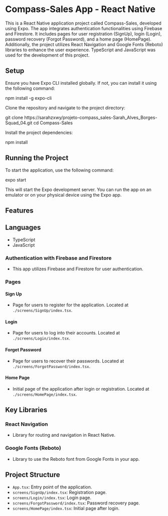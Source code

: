 
# Compass-Sales App - React Native

This is a React Native application project called Compass-Sales, developed using Expo. The app integrates authentication functionalities using Firebase and Firestore. It includes pages for user registration (SignUp), login (Login), password recovery (Forgot Password), and a home page (HomePage). Additionally, the project utilizes React Navigation and Google Fonts (Reboto) libraries to enhance the user experience. TypeScript and JavaScript was used for the development of this project.

## Setup

Ensure you have Expo CLI installed globally. If not, you can install it using the following command:


npm install -g expo-cli


Clone the repository and navigate to the project directory:


git clone https://sarahzxwy/projeto-compass_sales-Sarah_Alves_Borges-Squad_04.git
cd Compass-Sales


Install the project dependencies:


npm install


## Running the Project

To start the application, use the following command:


expo start


This will start the Expo development server. You can run the app on an emulator or on your physical device using the Expo app.

## Features

## Languages

- TypeScript
- JavaScript

### Authentication with Firebase and Firestore

- This app utilizes Firebase and Firestore for user authentication.

### Pages

#### Sign Up

- Page for users to register for the application. Located at `./screens/SignUp/index.tsx`.

#### Login

- Page for users to log into their accounts. Located at `./screens/Login/index.tsx`.

#### Forget Password

- Page for users to recover their passwords. Located at `./screens/ForgotPassword/index.tsx`.

#### Home Page

- Initial page of the application after login or registration. Located at `./screens/HomePage/index.tsx`.

## Key Libraries

### React Navigation

- Library for routing and navigation in React Native.

### Google Fonts (Reboto)

- Library to use the Reboto font from Google Fonts in your app.

## Project Structure

- `App.tsx`: Entry point of the application.
- `screens/SignUp/index.tsx`: Registration page.
- `screens/Login/index.tsx`: Login page.
- `screens/ForgotPassword/index.tsx`: Password recovery page.
- `screens/HomePage/index.tsx`: Initial page after login.

